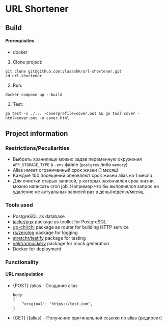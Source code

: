 # URL Shortener
## Build
#### Prerequisites
- docker

1. Clone project:
```
git clone git@github.com:vlasashk/url-shortener.git
cd url-shortener
```
2. Run:
```
docker compose up --build
```
3. Test:
```
go test -v ./... -coverprofile=cover.out && go tool cover -html=cover.out -o cover.html
```
## Project information

### Restrictions/Peculiarities
- Выбрать хранилище можно задав переменную окружения `APP_STORAGE_TYPE` в `.env` файле (`postgres` либо `memory`)
- Alias имеет ограниченный срок жизни (1 месяц)
- Каждые 100 посещений обновляют срок жизни alias на 1 месяц
- Для очистки старых записей, у которых закончился срок жизни, можно написать cron job. Например что бы выполнялся запрос на удаление не актуальных записей раз в день/неделю/месяц

### Tools used
- PostgreSQL as database
- [jackc/pgx](https://pkg.go.dev/github.com/jackc/pgx) package as toolkit for PostgreSQL
- [go-chi/chi](https://pkg.go.dev/github.com/go-chi/chi) package as router for building HTTP service
- [rs/zerolog](https://github.com/rs/zerolog) package for logging
- [stretchr/testify](https://github.com/stretchr/testify) package for testing
- [vektra/mockery](https://github.com/vektra/mockery) package for mock generation
- Docker for deployment

### Functionality
#### URL manipulation
- {POST} /alias - Создание alias
    ```
    body
    {
        "original": "https://test.com",
    }
    ```
- {GET} /{alias} - Получение оригинальной ссылки по alias (редирект)